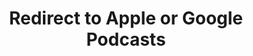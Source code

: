 ---
title: Redirect to Apple or Google Podcasts
redirect_from:
- /zadnja/
redirect_to: https://pod.fo/e/fb255
---